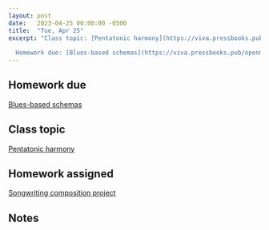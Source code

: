 ```yaml
---
layout: post
date:   2023-04-25 00:00:00 -0500
title:  "Tue, Apr 25"
excerpt: "Class topic: [Pentatonic harmony](https://viva.pressbooks.pub/openmusictheory/chapter/pentatonic-harmony/)
  
  Homework due: [Blues-based schemas](https://viva.pressbooks.pub/openmusictheory/chapter/blues-based-schemas/#assignments)"
---
```


## Homework due

[Blues-based schemas](https://viva.pressbooks.pub/openmusictheory/chapter/blues-based-schemas/#assignments)

## Class topic

[Pentatonic harmony](https://viva.pressbooks.pub/openmusictheory/chapter/pentatonic-harmony/)

## Homework assigned

[Songwriting composition project](https://gmuedu-my.sharepoint.com/:b:/g/personal/mlavengo_gmu_edu/EQXt8bU-pYpMvEC77ZwlMkEBamETDLnvOG28Pq7VYXH_iA?e=eTgPC7)

## Notes

